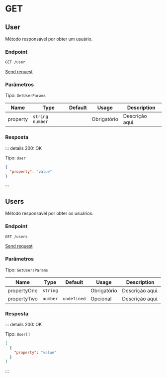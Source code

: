# GET

## User

Método responsável por obter um usuário.

### Endpoint

```sh
GET /user
```

[Send request](https://hopp.sh/r/HXfKJxCf0DjD '/user')

### Parâmetros

Tipo: `GetUserParams`

| Name     | Type              | Default | Usage       | Description     |
| -------- | ----------------- | ------- | ----------- | --------------- |
| property | `string` `number` |         | Obrigatório | Descrição aqui. |

### Resposta

::: details 200: OK

Tipo: `User`

```json
{
  "property": "value"
}
```

:::

## Users

Método responsável por obter os usuários.

### Endpoint

```sh
GET /users
```

[Send request](https://hopp.sh/r/dmHHFAtVoQXM '/users')

### Parâmetros

Tipo: `GetUsersParams`

| Name        | Type     | Default     | Usage       | Description     |
| ----------- | -------- | ----------- | ----------- | --------------- |
| propertyOne | `string` |             | Obrigatório | Descrição aqui. |
| propertyTwo | `number` | `undefined` | Opcional    | Descrição aqui. |

### Resposta

::: details 200: OK

Tipo: `User[]`

```json
[
  {
    "property": "value"
  }
]
```

:::
